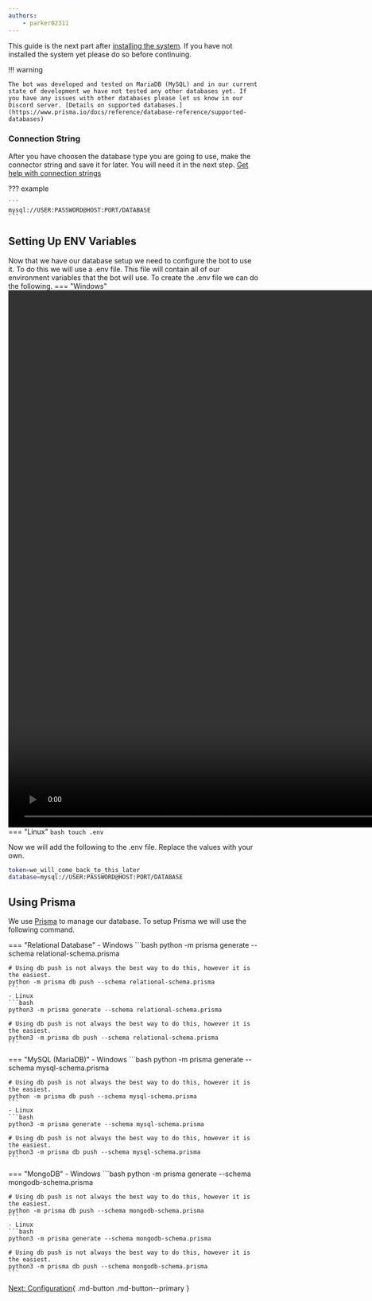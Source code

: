 ```yaml
---
authors:
    - parker02311
---
```


This guide is the next part after [installing the system](/setup/bot/setup). If you have not installed the system yet please do so before continuing.

!!! warning

    The bot was developed and tested on MariaDB (MySQL) and in our current state of development we have not tested any other databases yet. If you have any issues with other databases please let us know in our Discord server. [Details on supported databases.](https://www.prisma.io/docs/reference/database-reference/supported-databases)

### Connection String
After you have choosen the database type you are going to use, make the connector string and save it for later. You will need it in the next step. [Get help with connection strings](https://www.prisma.io/docs/reference/database-reference/connection-urls)

??? example

    ```
    mysql://USER:PASSWORD@HOST:PORT/DATABASE
    ```

## Setting Up ENV Variables
Now that we have our database setup we need to configure the bot to use it. To do this we will use a .env file. This file will contain all of our environment variables that the bot will use. To create the .env file we can do the following.
=== "Windows"
    <video width="1920" height="1080" controls>
        <source src="/assets/create_env.mp4" type="video/mp4">
    </video>
=== "Linux"
    ```bash
    touch .env
    ```

Now we will add the following to the .env file. Replace the values with your own.
```bash
token=we_will_come_back_to_this_later
database=mysql://USER:PASSWORD@HOST:PORT/DATABASE
```

## Using Prisma
We use [Prisma](https://www.prisma.io/) to manage our database. To setup Prisma we will use the following command.

=== "Relational Database"
    - Windows
    ```bash
    python -m prisma generate --schema relational-schema.prisma

    # Using db push is not always the best way to do this, however it is the easiest.
    python -m prisma db push --schema relational-schema.prisma
    ```
    - Linux
    ```bash
    python3 -m prisma generate --schema relational-schema.prisma

    # Using db push is not always the best way to do this, however it is the easiest.
    python3 -m prisma db push --schema relational-schema.prisma
    ```

=== "MySQL (MariaDB)"
    - Windows
    ```bash
    python -m prisma generate --schema mysql-schema.prisma

    # Using db push is not always the best way to do this, however it is the easiest.
    python -m prisma db push --schema mysql-schema.prisma
    ```
    - Linux
    ```bash
    python3 -m prisma generate --schema mysql-schema.prisma

    # Using db push is not always the best way to do this, however it is the easiest.
    python3 -m prisma db push --schema mysql-schema.prisma
    ```
=== "MongoDB"
    - Windows
    ```bash
    python -m prisma generate --schema mongodb-schema.prisma

    # Using db push is not always the best way to do this, however it is the easiest.
    python -m prisma db push --schema mongodb-schema.prisma
    ```
    - Linux
    ```bash
    python3 -m prisma generate --schema mongodb-schema.prisma

    # Using db push is not always the best way to do this, however it is the easiest.
    python3 -m prisma db push --schema mongodb-schema.prisma
    ```
[Next: Configuration](/setup/bot/configuration){ .md-button .md-button--primary }